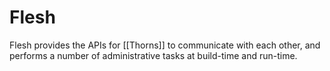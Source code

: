 # Flesh

Flesh provides the APIs for [[Thorns]] to communicate with each other, and performs a number of administrative tasks at build-time and run-time.